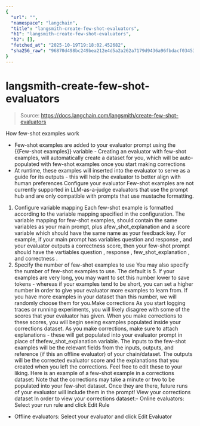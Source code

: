 ```yaml
---
{
  "url": "",
  "namespace": "langchain",
  "title": "langsmith-create-few-shot-evaluators",
  "h1": "langsmith-create-few-shot-evaluators",
  "h2": [],
  "fetched_at": "2025-10-19T19:18:02.452682",
  "sha256_raw": "96870d498bc249bea212e4d5a2a262a7179d9436a96fbdacf03453fdb52decaa"
}
---
```


# langsmith-create-few-shot-evaluators

> Source: https://docs.langchain.com/langsmith/create-few-shot-evaluators

How few-shot examples work
- Few-shot examples are added to your evaluator prompt using the
{{Few-shot examples}}
variable - Creating an evaluator with few-shot examples, will automatically create a dataset for you, which will be auto-populated with few-shot examples once you start making corrections
- At runtime, these examples will inserted into the evaluator to serve as a guide for its outputs - this will help the evaluator to better align with human preferences
Configure your evaluator
Few-shot examples are not currently supported in LLM-as-a-judge evaluators that use the prompt hub and are only compatible with prompts that use mustache formatting.
1. Configure variable mapping
Each few-shot example is formatted according to the variable mapping specified in the configuration. The variable mapping for few-shot examples, should contain the same variables as your main prompt, plus afew_shot_explanation
and a score
variable which should have the same name as your feedback key.
For example, if your main prompt has variables question
and response
, and your evaluator outputs a correctness
score, then your few-shot prompt should have the vartiables question
, response
, few_shot_explanation
, and correctness
.
2. Specify the number of few-shot examples to use
You may also specify the number of few-shot examples to use. The default is 5. If your examples are very long, you may want to set this number lower to save tokens - whereas if your examples tend to be short, you can set a higher number in order to give your evaluator more examples to learn from. If you have more examples in your dataset than this number, we will randomly choose them for you.Make corrections
As you start logging traces or running experiments, you will likely disagree with some of the scores that your evaluator has given. When you make corrections to these scores, you will begin seeing examples populated inside your corrections dataset. As you make corrections, make sure to attach explanations - these will get populated into your evaluator prompt in place of thefew_shot_explanation
variable.
The inputs to the few-shot examples will be the relevant fields from the inputs, outputs, and reference (if this an offline evaluator) of your chain/dataset. The outputs will be the corrected evaluator score and the explanations that you created when you left the corrections. Feel free to edit these to your liking. Here is an example of a few-shot example in a corrections dataset:
Note that the corrections may take a minute or two to be populated into your few-shot dataset. Once they are there, future runs of your evaluator will include them in the prompt!
View your corrections dataset
In order to view your corrections dataset:- Online evaluators: Select your run rule and click Edit Rule
- Offline evaluators: Select your evaluator and click Edit Evaluator